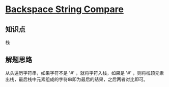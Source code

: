 # [Backspace String Compare](https://leetcode.com/problems/backspace-string-compare/)

## 知识点

栈

## 解题思路

从头遍历字符串，如果字符不是 '#' ，就将字符入栈，如果是 '#' ，则将栈顶元素出栈，最后栈中元素组成的字符串即为最后的结果，之后两者对比即可。
